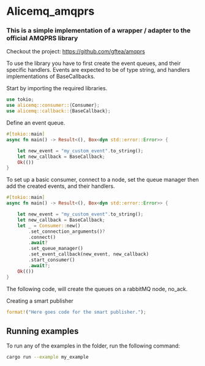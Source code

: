 # Alicemq_amqprs
### This is a simple implementation of a wrapper / adapter to the official AMQPRS library

Checkout the project: https://github.com/gftea/amqprs

To use the library you have to first create the event queues, and their specific handlers.
Events are expected to be of type string, and handlers implementations of BaseCallbacks.


Start by importing the required libraries.
```rust
use tokio;
use alicemq::consumer::{Consumer};
use alicemq::callback::{BaseCallback};
```

Define an event queue.
```rust
#[tokio::main]
async fn main() -> Result<(), Box<dyn std::error::Error>> {

    let new_event = "my_custom_event".to_string();
    let new_callback = BaseCallback;
    Ok(())
}
```

To set up a basic consumer, connect to a node, set the queue manager
then add the created events, and their handlers.

````rust
#[tokio::main]
async fn main() -> Result<(), Box<dyn std::error::Error>> {

    let new_event = "my_custom_event".to_string();
    let new_callback = BaseCallback;
    let _ = Consumer::new()
        .set_connection_arguments()?
        .connect()
        .await?
        .set_queue_manager()
        .set_event_callback(new_event, new_callback)
        .start_consumer()
        .await?;
    Ok(())
}
````
The following code, will create the queues on a rabbitMQ node, no_ack.

Creating a smart publisher
```rust
format!("Here goes code for the smart publisher.");
```

## Running examples

To run any of the examples in the folder, run the following command:

```zsh
cargo run --example my_example
```
